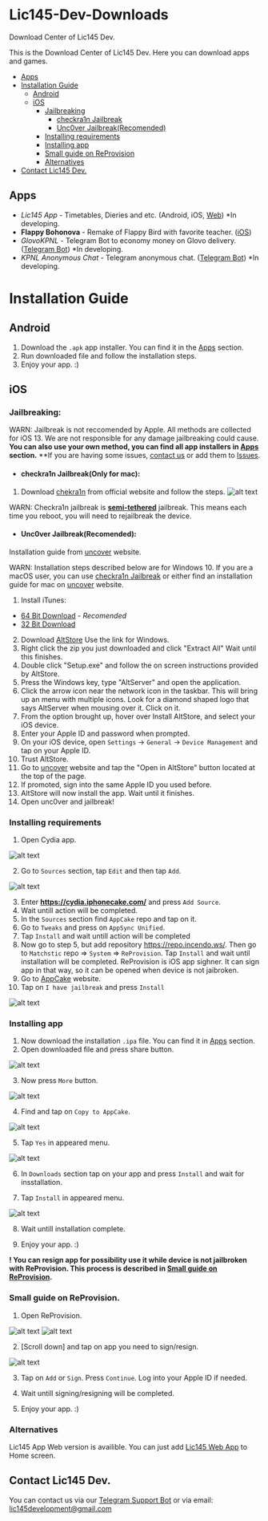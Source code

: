 # Lic145-Dev-Downloads
Download Center of Lic145 Dev.

This is the Download Center of Lic145 Dev. Here you can download apps and games.

* [Apps](#Apps)
* [Installation Guide](#Installation-Guide)
  + [Android](#Android)
  + [iOS](#iOS)
    - [Jailbreaking](#Jailbreaking)
      - [checkra1n Jailbreak](#checkra1n-jailbreakonly-for-mac)
      - [Unc0ver Jailbreak(Recomended)](#unc0ver-jailbreakrecomended)
    - [Installing requirements](#installing-requirements)
    - [Installing app](#Installing-app)
    - [Small guide on ReProvision](#Small-guide-on-ReProvision) 
    - [Alternatives](#Alternatives)
 * [Contact Lic145 Dev.](#Contact-Lic145-Dev.)

## Apps
- *Lic145 App* - Timetables, Dieries and etc.   (Android, iOS, [Web]()) *In developing.
- **Flappy Bohonova** - Remake of Flappy Bird with favorite teacher.   ([iOS](https://github.com/Lic145-Dev-Group/Lic145-Dev-Downloads/blob/master/iOS%20Apps/flappy_bohonova.ipa)) 
- *GlovoKPNL* - Telegram Bot to economy money on Glovo delivery.   ([Telegram Bot]()) *In developing.
- *KPNL Anonymous Chat* - Telegram anonymous chat.   ([Telegram Bot]()) *In developing.


# Installation Guide
## Android
1. Download the ``.apk`` app installer. You can find it in the [Apps](#Apps) section.
2. Run downloaded file and follow the installation steps.
3. Enjoy your app. :)



## iOS
### Jailbreaking:
WARN: Jailbreak is not reccomended by Apple. All methods are collected for iOS 13. We are not responsible for any damage jailbreaking could cause.
**You can also use your own method, you can find all app installers in [Apps](#Apps) section.**
**If you are having some issues, [contact us](#Contact-us) or add them to [Issues](https://github.com/Lic145-Dev-Group/Lic145-Dev-Downloads/issues).
- #### checkra1n Jailbreak(Only for mac):
1. Download [chekra1n](https://checkra.in) from official website and follow the steps.
![alt text](https://github.com/Lic145-Dev-Group/Lic145-Dev-Downloads/blob/master/data/images/jailbreaking_checkra_1.png)

WARN: Checkra1n jailbreak is [**semi-tethered**](https://www.theiphonewiki.com/wiki/Semi-tethered_jailbreak) jailbreak. This means each time you reboot, you will need to rejailbreak the device.

- #### Unc0ver Jailbreak(Recomended):
Installation guide from [uncover](https://unc0ver.dev) website.

WARN: Installation steps described below are for Windows 10. If you are a macOS user, you can use [checkra1n Jailbreak](#checkra1n-jailbreakonly-for-mac) or either find an installation guide for mac on [uncover](https://unc0ver.dev) website.
1. Install iTunes:
- [64 Bit Download](https://www.apple.com/itunes/download/win64) - *Recomended*
- [32 Bit Download](https://www.apple.com/itunes/download/win32)
2. Download [AltStore](https://www.altstore.io/) Use the link for Windows.
3. Right click the zip you just downloaded and click "Extract All" Wait until this finishes.
4. Double click "Setup.exe" and follow the on screen instructions provided by AltStore.
5. Press the Windows key, type "AltServer" and open the application.
6. Click the arrow icon near the network icon in the taskbar. This will bring up an menu with multiple icons. Look for a diamond shaped logo that says AltServer when mousing over it. Click on it.
7. From the option brought up, hover over Install AltStore, and select your iOS device.
8. Enter your Apple ID and password when prompted.
9. On your iOS device, open ``Settings`` → ``General`` → ``Device Management`` and tap on your Apple ID.
10. Trust AltStore.
11. Go to [uncover](https://unc0ver.dev) website and tap the "Open in AltStore" button located at the top of the page.
11. If promoted, sign into the same Apple ID you used before.
12. AltStore will now install the app. Wait until it finishes.
13. Open unc0ver and jail​break!

### Installing requirements
1. Open Cydia app.

![alt text](https://github.com/Lic145-Dev-Group/Lic145-Dev-Downloads/blob/master/data/images/cydia_icon.jpg)

2. Go to ``Sources`` section, tap ``Edit`` and then tap ``Add``.

![alt text](https://github.com/Lic145-Dev-Group/Lic145-Dev-Downloads/blob/master/data/images/add_source.jpg)

3. Enter **https://cydia.iphonecake.com/** and press ``Add Source``.
4. Wait untill action will be completed.
5. In the ``Sources`` section find ``AppCake`` repo and tap on it.
6. Go to ``Tweaks`` and press on ``AppSync Unified``.
7. Tap ``Install`` and wait untill action will be completed
8. Now go to step 5, but add repository https://repo.incendo.ws/. Then go to ``Matchstic`` repo => ``System`` => ``ReProvision``. Tap ``Install`` and wait until installation will be completed. ReProvision is iOS app sighner. It can sign app in that way, so it can be opened when device is not jaibroken.
9. Go to [AppCake](https://iphonecake.com/app/) website.
10. Tap on ``I have jailbreak`` and press ``Install``

![alt text](https://github.com/Lic145-Dev-Group/Lic145-Dev-Downloads/blob/master/data/images/appcake.jpg)

### Installing app
1. Now download the installation ``.ipa`` file. You can find it in [Apps](#Apps) section.
2. Open downloaded file and press share button.

![alt text](https://github.com/Lic145-Dev-Group/Lic145-Dev-Downloads/blob/master/data/images/share-button.png)

3. Now press ``More`` button.

![alt text](https://github.com/Lic145-Dev-Group/Lic145-Dev-Downloads/blob/master/data/images/more.jpg)

4. Find and tap on ``Copy to AppCake``.

![alt text](https://github.com/Lic145-Dev-Group/Lic145-Dev-Downloads/blob/master/data/images/copy_to_appcake.jpg)

5. Tap ``Yes`` in appeared menu.

![alt text](https://github.com/Lic145-Dev-Group/Lic145-Dev-Downloads/blob/master/data/images/file_import.jpeg)

6. In ``Downloads`` section tap on your app and press ``Install`` and wait for insstallation.

7. Tap ``Install`` in appeared menu.

![alt text](https://github.com/Lic145-Dev-Group/Lic145-Dev-Downloads/blob/master/data/images/install.jpeg)

8. Wait untill installation complete.

9. Enjoy your app. :)

**! You can resign app for possibility use it while device is not jailbroken with ReProvision. 
This process is described in [Small guide on ReProvision](#Small-guide-on-ReProvision).**

### Small guide on ReProvision.
1. Open ReProvision.

![alt text](https://github.com/Lic145-Dev-Group/Lic145-Dev-Downloads/blob/master/data/images/reprovision_icon.jpeg)
![alt text](https://github.com/Lic145-Dev-Group/Lic145-Dev-Downloads/blob/master/data/images/reprovision_menu.jpeg)

2. [Scroll down] and tap on app you need to sign/resign.

![alt text](https://github.com/Lic145-Dev-Group/Lic145-Dev-Downloads/blob/master/data/images/reprovision_warn.jpeg)

3. Tap on ``Add`` or ``Sign``. Press ``Continue``. Log into your Apple ID if needed.

4. Wait untill signing/resigning will be completed.

5. Enjoy your app. :)

### Alternatives
Lic145 App Web version is availible. You can just add [Lic145 Web App]() to Home screen.

## Contact Lic145 Dev.
You can contact us via our [Telegram Support Bot](https://link.to/) 
or via email: lic145development@gmail.com
